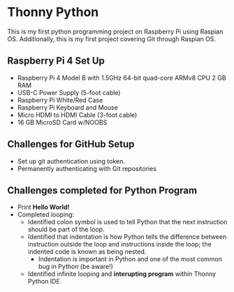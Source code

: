 # Thonny Python
This is my first python programming project on Raspberry Pi using Raspian OS. Additionally, this is my first project covering Git through Raspian OS. 

## Raspberry Pi 4 Set Up
- Raspberry Pi 4 Model B with 1.5GHz 64-bit quad-core ARMv8 CPU 2 GB RAM
- USB-C Power Supply (5-foot cable)
- Raspberry Pi White/Red Case
- Raspberry Pi Keyboard and Mouse
- Micro HDMI to HDMI Cable (3-foot cable)
- 16 GB MicroSD Card w/NOOBS

## Challenges for GitHub Setup
- Set up git authentication using token. 
- Permanently authenticating with Git repositories

## Challenges completed for Python Program
- Print **Hello World!**
- Completed looping:
  - Identified colon symbol is used to tell Python that the next instruction should be part of the loop.
  - Identified that indentation is how Python tells the difference between instruction outside the loop and instructions inside the loop; the indented code is known as being nested. 
    - Indentation is important in Python and one of the most common bug in Python (be aware!)
  - Identified infinite looping and **interupting program** within Thonny Python IDE
  
  
